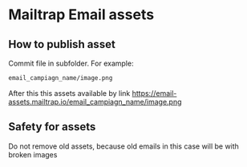 # Mailtrap Email assets

## How to publish asset

Commit file in subfolder. For example:

```bash
email_campiagn_name/image.png
```

After this this assets available by link https://email-assets.mailtrap.io/email_campiagn_name/image.png

## Safety for assets

Do not remove old assets, because old emails in this case will be with broken images
